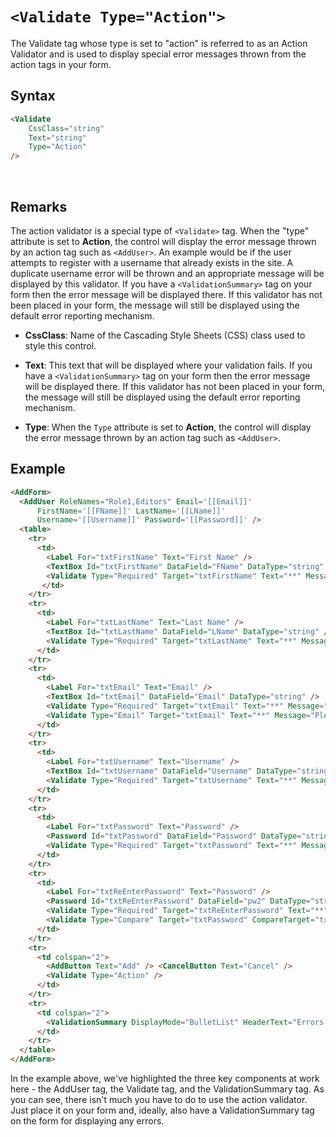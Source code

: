 # `<Validate Type="Action">`

The Validate tag whose type is set to "action" is referred to as an Action Validator and is used to display special error messages thrown from the action tags in your form.

## Syntax
```html
<Validate 
    CssClass="string"
    Text="string"
    Type="Action" 
/> 
```
 

## Remarks

The action validator is a special type of `<Validate>` tag. When the "type" attribute is set to **Action**, the control will display the error message thrown by an action tag such as `<AddUser>`. An example would be if the user attempts to register with a username that already exists in the site. A duplicate username error will be thrown and an appropriate message will be displayed by this validator. If you have a `<ValidationSummary>` tag on your form then the error message will be displayed there. If this validator has not been placed in your form, the message will still be displayed using the default error reporting mechanism.

*   **CssClass**: Name of the Cascading Style Sheets (CSS) class used to style this control.  

*   **Text**: This text that will be displayed where your validation fails. If you have a `<ValidationSummary>` tag on your form then the error message will be displayed there. If this validator has not been placed in your form, the message will still be displayed using the default error reporting mechanism.  

*   **Type**: When the `Type` attribute is set to **Action**, the control will display the error message thrown by an action tag such as `<AddUser>`.



## Example
```html {53,58}
<AddForm>
  <AddUser RoleNames="Role1,Editors" Email='[[Email]]'
      FirstName='[[FName]]' LastName='[[LName]]' 
      Username='[[Username]]' Password='[[Password]]' />
  <table>
    <tr>
      <td>
        <Label For="txtFirstName" Text="First Name" /> 
        <TextBox Id="txtFirstName" DataField="FName" DataType="string" />
        <Validate Type="Required" Target="txtFirstName" Text="**" Message="First Name is required." />
       </td>
    </tr>
    <tr>
      <td>
        <Label For="txtLastName" Text="Last Name" />
        <TextBox Id="txtLastName" DataField="LName" DataType="string" />
        <Validate Type="Required" Target="txtLastName" Text="**" Message="Last Name is required." />
      </td>
    </tr>
    <tr>
      <td>
        <Label For="txtEmail" Text="Email" />
        <TextBox Id="txtEmail" DataField="Email" DataType="string" />
        <Validate Type="Required" Target="txtEmail" Text="**" Message="An email address is required." />
        <Validate Type="Email" Target="txtEmail" Text="**" Message="Please enter a valid email address." />
      </td>
    </tr>
    <tr>
      <td>
        <Label For="txtUsername" Text="Username" />
        <TextBox Id="txtUsername" DataField="Username" DataType="string" />
        <Validate Type="Required" Target="txtUsername" Text="**" Message="Please enter a Username." />
      </td>
    </tr>
    <tr>
      <td>
        <Label For="txtPassword" Text="Password" />
        <Password Id="txtPassword" DataField="Password" DataType="string" />
        <Validate Type="Required" Target="txtPassword" Text="**" Message="A Password is required." />
      </td>
    </tr>
    <tr>
      <td>
        <Label For="txtReEnterPassword" Text="Password" />
        <Password Id="txtReEnterPassword" DataField="pw2" DataType="string" />
        <Validate Type="Required" Target="txtReEnterPassword" Text="**" Message="Please re-enter your password." />
        <Validate Type="Compare" Target="txtPassword" CompareTarget="txtReEnterPassword" Text="**" Message="Your passwords don't match" />
      </td>
    </tr>
    <tr>
      <td colspan="2">
        <AddButton Text="Add" /> <CancelButton Text="Cancel" />
        <Validate Type="Action" />
      </td>
    </tr>
    <tr>
      <td colspan="2">
        <ValidationSummary DisplayMode="BulletList" HeaderText="Errors:" CssClass="NormalRed" />
      </td>
    </tr>
  </table>
</AddForm>
```

In the example above, we've highlighted the three key components at work here - the AddUser tag, the Validate tag, and the ValidationSummary tag. As you can see, there isn't much you have to do to use the action validator. Just place it on your form and, ideally, also have a ValidationSummary tag on the form for displaying any errors.

</div>

